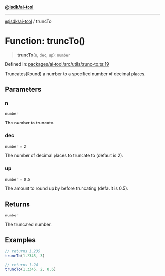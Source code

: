 [**@isdk/ai-tool**](../README.md)

***

[@isdk/ai-tool](../globals.md) / truncTo

# Function: truncTo()

> **truncTo**(`n`, `dec`, `up`): `number`

Defined in: [packages/ai-tool/src/utils/trunc-to.ts:19](https://github.com/isdk/ai-tool.js/blob/83a1524a1644365964efc043a7a7991d8fd46b49/src/utils/trunc-to.ts#L19)

Truncates(Round) a number to a specified number of decimal places.

## Parameters

### n

`number`

The number to truncate.

### dec

`number` = `2`

The number of decimal places to truncate to (default is 2).

### up

`number` = `0.5`

The amount to round up by before truncating (default is 0.5).

## Returns

`number`

The truncated number.

## Examples

```ts
// returns 1.235
truncTo(1.2345, 3)
```

```ts
// returns 1.24
truncTo(1.2345, 2, 0.6)
```
